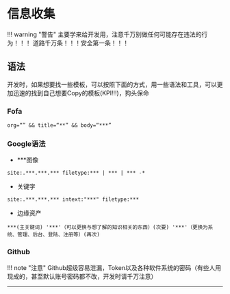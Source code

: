 # 信息收集

!!! warning "警告"
        主要学来给开发用，注意千万别做任何可能存在违法的行为！！！
        道路千万条！！！安全第一条！！！

## 语法

开发时，如果想要找一些模板，可以按照下面的方式，用一些语法和工具，可以更加迅速的找到自己想要Copy的模板(KPI!!!)，狗头保命

### Fofa

```
org=“” && title=“**” && body=“***”
```

### Google语法

- \*\*\*图像

```
site:.***.***.*** filetype:*** | *** | *** -*
```

- 关键字

```
site:.***.***.*** intext:"***" filetype:***
```

- 边缘资产

```
***(主关键词) '***'（可以更换与想了解的知识相关的东西）(次要) '***'（更换为系统、管理、后台、登陆、注册等）(再次)
```

### Github

!!! note "注意"
    Github超级容易泄漏，Token以及各种软件系统的密码（有些人用现成的，甚至默认账号密码都不改，开发时请千万注意）

***